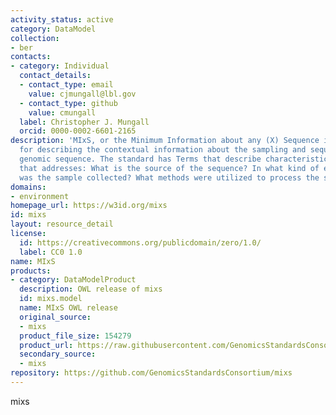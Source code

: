 ```yaml
---
activity_status: active
category: DataModel
collection:
- ber
contacts:
- category: Individual
  contact_details:
  - contact_type: email
    value: cjmungall@lbl.gov
  - contact_type: github
    value: cmungall
  label: Christopher J. Mungall
  orcid: 0000-0002-6601-2165
description: 'MIxS, or the Minimum Information about any (X) Sequence is a standard
  for describing the contextual information about the sampling and sequencing of any
  genomic sequence. The standard has Terms that describe characteristics of a sample
  that addresses: What is the source of the sequence? In what kind of environment
  was the sample collected? What methods were utilized to process the sample?'
domains:
- environment
homepage_url: https://w3id.org/mixs
id: mixs
layout: resource_detail
license:
  id: https://creativecommons.org/publicdomain/zero/1.0/
  label: CC0 1.0
name: MIxS
products:
- category: DataModelProduct
  description: OWL release of mixs
  id: mixs.model
  name: MIxS OWL release
  original_source:
  - mixs
  product_file_size: 154279
  product_url: https://raw.githubusercontent.com/GenomicsStandardsConsortium/mixs/refs/heads/main/project/owl/mixs.owl.ttl
  secondary_source:
  - mixs
repository: https://github.com/GenomicsStandardsConsortium/mixs
---
```

mixs
